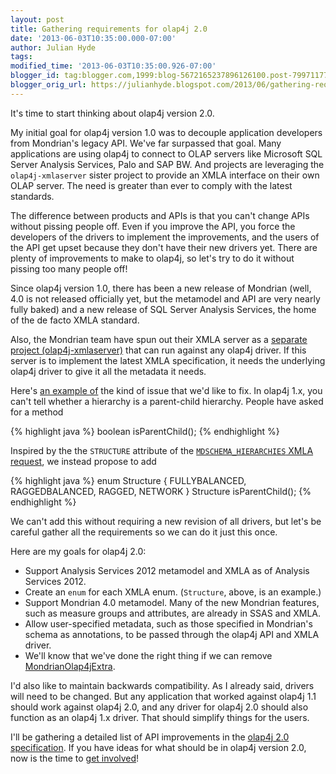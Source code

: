 ```yaml
---
layout: post
title: Gathering requirements for olap4j 2.0
date: '2013-06-03T10:35:00.000-07:00'
author: Julian Hyde
tags:
modified_time: '2013-06-03T10:35:00.926-07:00'
blogger_id: tag:blogger.com,1999:blog-5672165237896126100.post-7997117779151337818
blogger_orig_url: https://julianhyde.blogspot.com/2013/06/gathering-requirements-for-olap4j-20.html
---
```


It's time to start thinking about olap4j version 2.0.

My initial goal for olap4j version 1.0 was to decouple application
developers from Mondrian's legacy API. We've far surpassed that
goal. Many applications are using olap4j to connect to OLAP servers
like Microsoft SQL Server Analysis Services, Palo and SAP BW. And
projects are leveraging the `olap4j-xmlaserver` sister project to
provide an XMLA interface on their own OLAP server. The need is
greater than ever to comply with the latest standards.

The difference between products and APIs is that you can't change APIs
without pissing people off. Even if you improve the API, you force the
developers of the drivers to implement the improvements, and the users
of the API get upset because they don't have their new drivers
yet. There are plenty of improvements to make to olap4j, so let's try
to do it without pissing too many people off!

Since olap4j version 1.0, there has been a new release of Mondrian
(well, 4.0 is not released officially yet, but the metamodel and API
are very nearly fully baked) and a new release of SQL Server Analysis
Services, the home of the de facto XMLA standard.

Also, the Mondrian team have spun out their XMLA server as a
[separate project (olap4j-xmlaserver)](https://github.com/olap4j/olap4j-xmlaserver)
that can run against any olap4j driver. If this server is to implement
the latest XMLA specification, it needs the underlying olap4j driver
to give it all the metadata it needs.

Here's
[an example of](https://sourceforge.net/p/olap4j/discussion/577988/thread/d5bacb80/)
the kind of issue that we'd like to fix. In olap4j 1.x,
you can't tell whether a hierarchy is a parent-child hierarchy. People
have asked for a method

{% highlight java %}
boolean isParentChild();
{% endhighlight %}

Inspired by the the `STRUCTURE` attribute of the
[`MDSCHEMA_HIERARCHIES` XMLA request](https://msdn.microsoft.com/en-us/library/ms126062.aspx),
we instead propose to add

{% highlight java %}
enum Structure {
  FULLYBALANCED,
  RAGGEDBALANCED,
  RAGGED,
  NETWORK
}
Structure isParentChild();
{% endhighlight %}

We can't add this without requiring a new revision of all drivers, but
let's be careful gather all the requirements so we can do it just this
once.

Here are my goals for olap4j 2.0:

* Support Analysis Services 2012 metamodel and XMLA as of Analysis
  Services 2012.
* Create an `enum` for each XMLA enum. (`Structure`, above, is an
  example.)
* Support Mondrian 4.0 metamodel. Many of the new Mondrian features,
  such as measure groups and attributes, are already in SSAS and XMLA.
* Allow user-specified metadata, such as those specified in Mondrian's
  schema as annotations, to be passed through the olap4j API and XMLA
  driver.
* We'll know that we've done the right thing if we can remove
  [MondrianOlap4jExtra](https://mondrian.pentaho.com/api/mondrian/olap4j/MondrianOlap4jExtra.html).

I'd also like to maintain backwards compatibility. As I already said,
drivers will need to be changed. But any application that worked
against olap4j 1.1 should work against olap4j 2.0, and any driver for
olap4j 2.0 should also function as an olap4j 1.x driver. That should
simplify things for the users.

I'll be gathering a detailed list of API improvements in the
[olap4j 2.0 specification](https://github.com/olap4j/olap4j/blob/master/olap4j_version_2_specification.md).
If you have ideas for what should be in olap4j version 2.0, now is the time to
[get involved](https://lists.sourceforge.net/lists/listinfo/olap4j-devel)!
